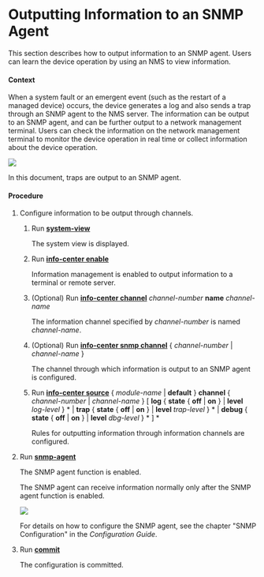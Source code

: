 Outputting Information to an SNMP Agent
=======================================

This section describes how to output information to an SNMP agent. Users can learn the device operation by using an NMS to view information.

#### Context

When a system fault or an emergent event (such as the restart of a managed device) occurs, the device generates a log and also sends a trap through an SNMP agent to the NMS server. The information can be output to an SNMP agent, and can be further output to a network management terminal. Users can check the information on the network management terminal to monitor the device operation in real time or collect information about the device operation.

![](../../../../public_sys-resources/note_3.0-en-us.png) 

In this document, traps are output to an SNMP agent.



#### Procedure

1. Configure information to be output through channels.
   1. Run [**system-view**](cmdqueryname=system-view)
      
      
      
      The system view is displayed.
   2. Run [**info-center enable**](cmdqueryname=info-center+enable)
      
      
      
      Information management is enabled to output information to a terminal or remote server.
   3. (Optional) Run [**info-center channel**](cmdqueryname=info-center+channel) *channel-number* **name** *channel-name*
      
      
      
      The information channel specified by *channel-number* is named *channel-name*.
   4. (Optional) Run [**info-center snmp channel**](cmdqueryname=info-center+snmp+channel) { *channel-number* | *channel-name* }
      
      
      
      The channel through which information is output to an SNMP agent is configured.
   5. Run [**info-center source**](cmdqueryname=info-center+source) { *module-name* | **default** } **channel** { *channel-number* | *channel-name* } [ **log** { **state** { **off** | **on** } | **level** *log-level* } \* | **trap** { **state** { **off** | **on** } | **level** *trap-level* } \* | **debug** { **state** { **off** | **on** } | **level** *dbg-level* } \* ] \*
      
      
      
      Rules for outputting information through information channels are configured.
2. Run [**snmp-agent**](cmdqueryname=snmp-agent)
   
   
   
   The SNMP agent function is enabled.
   
   The SNMP agent can receive information normally only after the SNMP agent function is enabled.
   
   
   
   ![](../../../../public_sys-resources/note_3.0-en-us.png) 
   
   For details on how to configure the SNMP agent, see the chapter "SNMP Configuration" in the *Configuration Guide*.
3. Run [**commit**](cmdqueryname=commit)
   
   
   
   The configuration is committed.